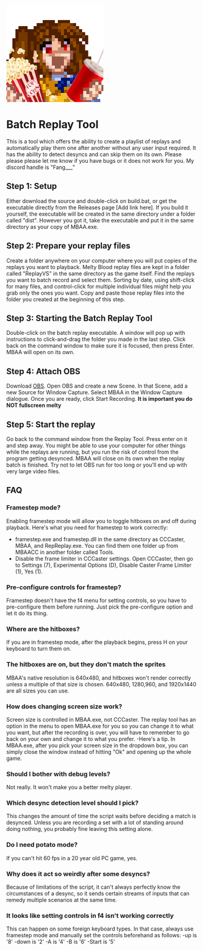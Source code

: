 ![alt text](https://github.com/WillHildreth/MBAACC-Training-Tools/blob/main/icon_raw.png?raw=true)

# Batch Replay Tool
This is a tool which offers the ability to create a playlist of replays and automatically play them one after another without any user input required.  It has the ability to detect desyncs and can skip them on its own.  Please please please let me know if you have bugs or it does not work for you.  My discord handle is "Fang\_\_\_"

## Step 1: Setup
Either download the source and double-click on build.bat, or get the executable directly from the Releases page [Add link here].  If you build it yourself, the executable will be created in the same directory under a folder called "dist".  However you got it, take the executable and put it in the same directory as your copy of MBAA.exe.

## Step 2: Prepare your replay files
Create a folder anywhere on your computer where you will put copies of the replays you want to playback.  Melty Blood replay files are kept in a folder called "ReplayVS" in the same directory as the game itself.  Find the replays you want to batch record and select them.  Sorting by date, using shift-click for many files, and control-click for multiple individual files might help you grab only the ones you want.  Copy and paste those replay files into the folder you created at the beginning of this step.

## Step 3: Starting the Batch Replay Tool
Double-click on the batch replay executable.  A window will pop up with instructions to click-and-drag the folder you made in the last step.  Click back on the command window to make sure it is focused, then press Enter.  MBAA will open on its own.

## Step 4: Attach OBS
Download [OBS](https://obsproject.com/).  Open OBS and create a new Scene.  In that Scene, add a new Source for Window Capture.  Select MBAA in the Window Capture dialogue.  Once you are ready, click Start Recording.  **It is important you do NOT fullscreen melty**

## Step 5: Start the replay
Go back to the command window from the Replay Tool.  Press enter on it and step away.  You might be able to use your computer for other things while the replays are running, but you run the risk of control from the program getting desynced.
MBAA will close on its own when the replay batch is finished.  Try not to let OBS run for too long or you'll end up with very large video files.

## FAQ

### Framestep mode?
Enabling framestep mode will allow you to toggle hitboxes on and off during playback.  Here's what you need for framestep to work correctly:
- framestep.exe and framestep.dll in the same directory as CCCaster, MBAA, and RepReplay.exe.  You can find them one folder up from MBAACC in another folder called Tools.
- Disable the frame limiter in CCCaster settings.  Open CCCaster, then go to Settings (7), Experimental Options (D), Disable Caster Frame Limiter (1), Yes (1).

### Pre-configure controls for framestep?
Framestep doesn't have the f4 menu for setting controls, so you have to pre-configure them before running.  Just pick the pre-configure option and let it do its thing.

### Where are the hitboxes?
If you are in framestep mode, after the playback begins, press H on your keyboard to turn them on.

### The hitboxes are on, but they don't match the sprites
MBAA's native resolution is 640x480, and hitboxes won't render correctly unless a multiple of that size is chosen.  640x480, 1280,960, and 1920x1440 are all sizes you can use.

### How does changing screen size work?
Screen size is controlled in MBAA.exe, not CCCaster.  The replay tool has an option in the menu to open MBAA.exe for you so you can change it to what you want, but after the recording is over, you will have to remember to go back on your own and change it to what you prefer.
-Here's a tip.  In MBAA.exe, after you pick your screen size in the dropdown box, you can simply close the window instead of hitting "Ok" and opening up the whole game.

### Should I bother with debug levels?
Not really.  It won't make you a better melty player.

### Which desync detection level should I pick?
This changes the amount of time the script waits before deciding a match is desynced.  Unless you are recording a set with a lot of standing around doing nothing, you probably fine leaving this setting alone.

### Do I need potato mode?
If you can't hit 60 fps in a 20 year old PC game, yes.

### Why does it act so weirdly after some desyncs?
Because of limitations of the script, it can't always perfectly know the circumstances of a desync, so it sends certain streams of inputs that can remedy multiple scenarios at the same time.

### It looks like setting controls in f4 isn't working correctly
This can happen on some foreign keyboard types.  In that case, always use framestep mode and manually set the controls beforehand as follows:
-up is '8'
-down is '2'
-A is '4'
-B is '6'
-Start is '5'